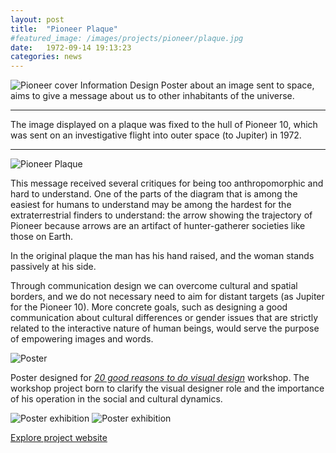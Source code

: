 ```yaml
---
layout: post
title:  "Pioneer Plaque"
#featured_image: /images/projects/pioneer/plaque.jpg
date:   1972-09-14 19:13:23
categories: news
---
```


<img src="http://payload403.cargocollective.com/1/10/325579/10371245/plaque.jpg" alt="Pioneer cover">
Information Design Poster about an image sent to space, aims to give a message about us to other inhabitants of the universe.

<hr>
<div class="highlight">
The image displayed on a plaque was fixed to the hull of Pioneer 10, which was sent on an investigative flight into outer space (to Jupiter) in 1972.
</div>
<hr>

<img src="http://payload403.cargocollective.com/1/10/325579/10371245/placca_pioneer_1600_c.jpg" alt="Pioneer Plaque">

This message received several critiques for being too anthropomorphic and hard to understand.
One of the parts of the diagram that is among the easiest for humans to understand may be among the hardest for the extraterrestrial finders to understand: the arrow showing the trajectory of Pioneer because arrows are an artifact of hunter-gatherer societies like those on Earth.

In the original plaque the man has his hand raised, and the woman stands passively at his side.

Through communication design we can overcome cultural and spatial borders, and we do not necessary need to aim for distant targets (as Jupiter for the Pioneer 10). More concrete goals, such as designing a good communication about cultural differences or gender issues that are strictly related to the interactive nature of human beings, would serve the purpose of empowering images and words.

<img src="http://payload403.cargocollective.com/1/10/325579/10371245/BUONI_MOTIVI_finale2_1600_c.jpg" alt="Poster">

Poster designed for <i><a href="http://20buonimotivi.tumblr.com/" target="_blank"> 20 good reasons to do visual design</a></i> workshop. The workshop project born to clarify the visual designer role and the importance of his operation in the social and cultural dynamics.

<img src="http://payload403.cargocollective.com/1/10/325579/10371245/IUAV_poster_camplani_960.jpg" alt="Poster exhibition">

<img src="http://payload403.cargocollective.com/1/10/325579/10371245/65302_390774517690240_952004821_n_960.jpg" alt="Poster exhibition">

<a href="http://20buonimotivi.tumblr.com/" target="_blank" class="button">Explore project website</a>
